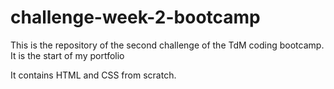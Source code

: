 # challenge-week-2-bootcamp


This is the repository of the second challenge of the TdM coding bootcamp. It is the start of my portfolio

It contains HTML and CSS from scratch.
